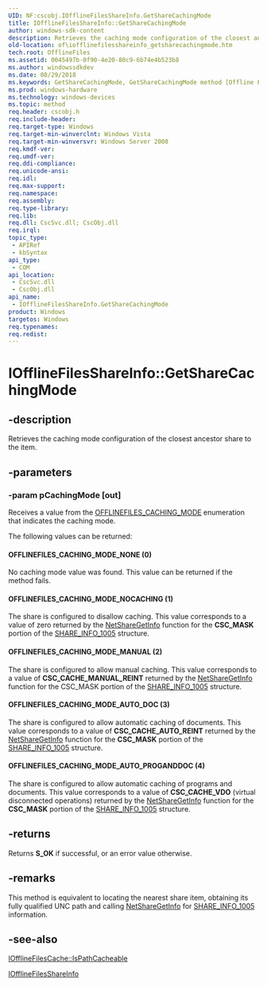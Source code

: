 ```yaml
---
UID: NF:cscobj.IOfflineFilesShareInfo.GetShareCachingMode
title: IOfflineFilesShareInfo::GetShareCachingMode
author: windows-sdk-content
description: Retrieves the caching mode configuration of the closest ancestor share to the item.
old-location: of\iofflinefilesshareinfo_getsharecachingmode.htm
tech.root: OfflineFiles
ms.assetid: 0045497b-0f90-4e20-80c9-6b74e4b523b8
ms.author: windowssdkdev
ms.date: 08/29/2018
ms.keywords: GetShareCachingMode, GetShareCachingMode method [Offline Files], GetShareCachingMode method [Offline Files],IOfflineFilesShareInfo interface, IOfflineFilesShareInfo interface [Offline Files],GetShareCachingMode method, IOfflineFilesShareInfo.GetShareCachingMode, IOfflineFilesShareInfo::GetShareCachingMode, OFFLINEFILES_CACHING_MODE_AUTO_DOC, OFFLINEFILES_CACHING_MODE_AUTO_PROGANDDOC, OFFLINEFILES_CACHING_MODE_MANUAL, OFFLINEFILES_CACHING_MODE_NOCACHING, OFFLINEFILES_CACHING_MODE_NONE, cscobj/IOfflineFilesShareInfo::GetShareCachingMode, of.iofflinefilesshareinfo_getsharecachingmode
ms.prod: windows-hardware
ms.technology: windows-devices
ms.topic: method
req.header: cscobj.h
req.include-header: 
req.target-type: Windows
req.target-min-winverclnt: Windows Vista
req.target-min-winversvr: Windows Server 2008
req.kmdf-ver: 
req.umdf-ver: 
req.ddi-compliance: 
req.unicode-ansi: 
req.idl: 
req.max-support: 
req.namespace: 
req.assembly: 
req.type-library: 
req.lib: 
req.dll: CscSvc.dll; CscObj.dll
req.irql: 
topic_type:
 - APIRef
 - kbSyntax
api_type:
 - COM
api_location:
 - CscSvc.dll
 - CscObj.dll
api_name:
 - IOfflineFilesShareInfo.GetShareCachingMode
product: Windows
targetos: Windows
req.typenames: 
req.redist: 
---
```


# IOfflineFilesShareInfo::GetShareCachingMode


## -description


Retrieves the caching mode configuration of the closest ancestor share to the item.


## -parameters




### -param pCachingMode [out]

Receives a value from the <a href="https://msdn.microsoft.com/833cd194-7086-4faa-a05b-5f8beda62f0a">OFFLINEFILES_CACHING_MODE</a> enumeration that indicates the caching mode.

The following values can be returned:



#### OFFLINEFILES_CACHING_MODE_NONE (0)

No caching mode value was found. This value can be returned if the method fails.



#### OFFLINEFILES_CACHING_MODE_NOCACHING (1)

The share is configured to disallow caching. This value corresponds to a value of zero returned by the <a href="https://msdn.microsoft.com/672ea208-4048-4d2f-9606-ee3e2133765b">NetShareGetInfo</a> function for the <b>CSC_MASK</b> portion of the <a href="https://msdn.microsoft.com/9fb3e0ae-76b5-4432-80dd-f3361738aa7c">SHARE_INFO_1005</a> structure.



#### OFFLINEFILES_CACHING_MODE_MANUAL (2)

The share is configured to allow manual caching. This value corresponds to a value of <b>CSC_CACHE_MANUAL_REINT</b> returned by the <a href="https://msdn.microsoft.com/672ea208-4048-4d2f-9606-ee3e2133765b">NetShareGetInfo</a> function for the CSC_MASK portion of the <a href="https://msdn.microsoft.com/9fb3e0ae-76b5-4432-80dd-f3361738aa7c">SHARE_INFO_1005</a> structure.



#### OFFLINEFILES_CACHING_MODE_AUTO_DOC (3)

The share is configured to allow automatic caching of documents. This value corresponds to a value of <b>CSC_CACHE_AUTO_REINT</b> returned by the <a href="netmgmt.netsharegetinfo">NetShareGetInfo</a> function for the <b>CSC_MASK</b> portion of the <a href="https://msdn.microsoft.com/9fb3e0ae-76b5-4432-80dd-f3361738aa7c">SHARE_INFO_1005</a> structure.



#### OFFLINEFILES_CACHING_MODE_AUTO_PROGANDDOC (4)

The share is configured to allow automatic caching of programs and documents. This value corresponds to a value of <b>CSC_CACHE_VDO</b> (virtual disconnected operations) returned by the <a href="https://msdn.microsoft.com/672ea208-4048-4d2f-9606-ee3e2133765b">NetShareGetInfo</a> function for the <b>CSC_MASK</b> portion of the <a href="https://msdn.microsoft.com/9fb3e0ae-76b5-4432-80dd-f3361738aa7c">SHARE_INFO_1005</a> structure.


## -returns



Returns <b>S_OK</b> if successful, or an error value otherwise.




## -remarks



This method is equivalent to locating the nearest share item, obtaining its fully qualified UNC path and calling <a href="https://msdn.microsoft.com/672ea208-4048-4d2f-9606-ee3e2133765b">NetShareGetInfo</a> for <a href="https://msdn.microsoft.com/9fb3e0ae-76b5-4432-80dd-f3361738aa7c">SHARE_INFO_1005</a> information.




## -see-also




<a href="https://msdn.microsoft.com/4d9a2fda-baad-4ada-8a07-f39c9cfafdfa">IOfflineFilesCache::IsPathCacheable</a>



<a href="https://msdn.microsoft.com/9647aae3-06ca-4813-8243-3d0fb794802d">IOfflineFilesShareInfo</a>
 

 

